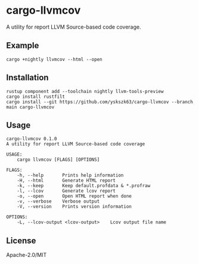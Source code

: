 cargo-llvmcov
=============

A utility for report LLVM Source-based code coverage.

Example
-------

```
cargo +nightly llvmcov --html --open
```

Installation
------------

```
rustup component add --toolchain nightly llvm-tools-preview
cargo install rustfilt
cargo install --git https://github.com/yskszk63/cargo-llvmcov --branch main cargo-llvmcov
```

Usage
-----

```
cargo-llvmcov 0.1.0
A utility for report LLVM Source-based code coverage

USAGE:
    cargo llvmcov [FLAGS] [OPTIONS]

FLAGS:
    -h, --help       Prints help information
    -H, --html       Generate HTML report
    -k, --keep       Keep default.profdata & *.profraw
    -l, --lcov       Generate lcov report
    -o, --open       Open HTML report when done
    -v, --verbose    Verbose output
    -V, --version    Prints version information

OPTIONS:
    -L, --lcov-output <lcov-output>    Lcov output file name
```

License
-------

Apache-2.0/MIT
